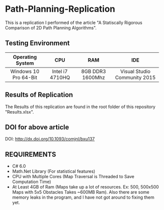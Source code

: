 # Path-Planning-Replication

This is a replication I performed of the article "A Statiscally Rigorous Comparison of 2D Path Planning Algorithms".

## Testing Environment


|Operating System|CPU|RAM|IDE|
|:---:|:---:|:---:|:---:|
|Windows 10 Pro 64-Bit|Intel i7 4710HQ|8GB DDR3 1600Mhz|Visual Studio Community 2015|


## Results of Replication
The Results of this replication are found in the root folder of this repository "Results.xlsx".


## DOI for above article
DOI: http://dx.doi.org/10.1093/comjnl/bxu137


## REQUIREMENTS
- C# 6.0
- Math.Net Library (For statistical features)
- CPU with Multiple Cores (Map Traversal is Threaded to Save Computation Time)
- At Least 4GB of Ram (Maps take up a lot of resources. Ex: 500, 500x500 Maps with 5x5 Obstacles Takes ~600MB Ram). Also there are some memory leaks in the program, and I have not got around to fixing them yet.
